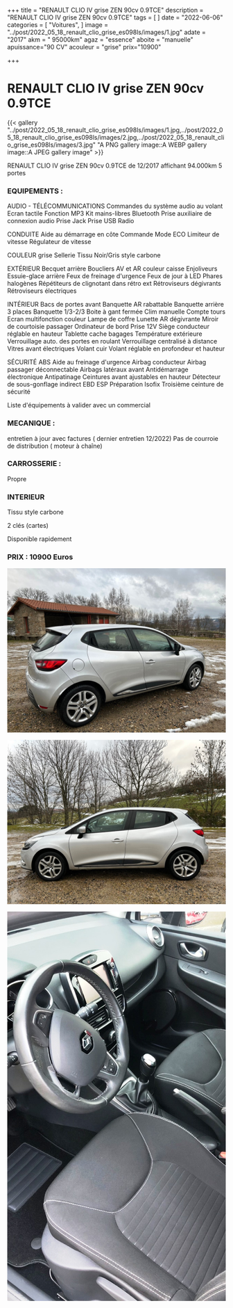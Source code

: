+++
title = "RENAULT CLIO IV grise ZEN 90cv 0.9TCE"
description = "RENAULT CLIO IV grise ZEN 90cv 0.9TCE"
tags = [
]
date = "2022-06-06"
categories = [
    "Voitures",
]
image = "../post/2022_05_18_renault_clio_grise_es098ls/images/1.jpg"
adate = "2017"
akm = " 95000km"
agaz = "essence"
aboite = "manuelle"
apuissance="90 CV"
acouleur = "grise"
prix="10900"

+++

# RENAULT CLIO IV grise ZEN 90cv 0.9TCE

{{< gallery "../post/2022_05_18_renault_clio_grise_es098ls/images/1.jpg,../post/2022_05_18_renault_clio_grise_es098ls/images/2.jpg,../post/2022_05_18_renault_clio_grise_es098ls/images/3.jpg" "A PNG gallery image::A WEBP gallery image::A JPEG gallery image" >}}



RENAULT CLIO IV grise ZEN 90cv 0.9TCE de 12/2017 affichant 94.000km
5 portes

### EQUIPEMENTS :

AUDIO - TÉLÉCOMMUNICATIONS
Commandes du système audio au volant
Ecran tactile
Fonction MP3
Kit mains-libres Bluetooth
Prise auxiliaire de connexion audio
Prise Jack
Prise USB
Radio

CONDUITE
Aide au démarrage en côte
Commande Mode ECO
Limiteur de vitesse
Régulateur de vitesse

COULEUR
grise 
Sellerie Tissu Noir/Gris style carbone


EXTÉRIEUR
Becquet arrière
Boucliers AV et AR couleur caisse
Enjoliveurs
Essuie-glace arrière
Feux de freinage d'urgence
Feux de jour à LED
Phares halogènes
Répétiteurs de clignotant dans rétro ext
Rétroviseurs dégivrants
Rétroviseurs électriques

INTÉRIEUR
Bacs de portes avant
Banquette AR rabattable
Banquette arrière 3 places
Banquette 1/3-2/3
Boite à gant fermée
Clim manuelle
Compte tours
Ecran multifonction couleur
Lampe de coffre
Lunette AR dégivrante
Miroir de courtoisie passager
Ordinateur de bord
Prise 12V
Siège conducteur réglable en hauteur
Tablette cache bagages
Température extérieure
Verrouillage auto. des portes en roulant
Verrouillage centralisé à distance
Vitres avant électriques
Volant cuir
Volant réglable en profondeur et hauteur

SÉCURITÉ
ABS
Aide au freinage d'urgence
Airbag conducteur
Airbag passager déconnectable
Airbags latéraux avant
Antidémarrage électronique
Antipatinage
Ceintures avant ajustables en hauteur
Détecteur de sous-gonflage indirect
EBD
ESP
Préparation Isofix
Troisième ceinture de sécurité

Liste d'équipements à valider avec un commercial


### MECANIQUE :
entretien à jour avec factures ( dernier entretien 12/2022)
Pas de courroie de distribution ( moteur à chaîne)

### CARROSSERIE :
Propre

###  INTERIEUR
Tissu style carbone

2 clés (cartes)


Disponible rapidement

### PRIX : 10900 Euros


<!-- more -->


![](images/1.jpg)

![](images/2.jpg)

![](images/3.jpg)

